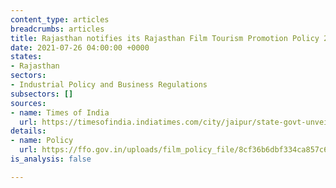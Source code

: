 ```yaml
---
content_type: articles
breadcrumbs: articles
title: Rajasthan notifies its Rajasthan Film Tourism Promotion Policy 2022
date: 2021-07-26 04:00:00 +0000
states:
- Rajasthan
sectors:
- Industrial Policy and Business Regulations
subsectors: []
sources:
- name: Times of India
  url: https://timesofindia.indiatimes.com/city/jaipur/state-govt-unveils-film-tourism-policy/articleshow/93065023.cms
details:
- name: Policy
  url: https://ffo.gov.in/uploads/film_policy_file/8cf36b6dbf334ca857c69774758f820f.pdf
is_analysis: false

---
```

